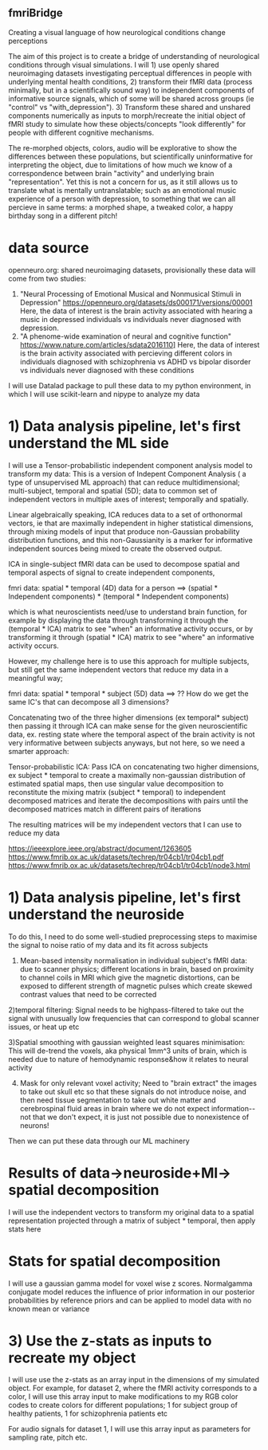 ## fmriBridge
Creating a visual language of how neurological conditions change perceptions 

The aim of this project is to create a bridge of understanding of neurological conditions through visual simulations. I will 1) use openly shared neuroimaging datasets investigating perceptual differences in people with underlying mental health conditions, 
2) transform their fMRI data (process minimally, but in a scientifically sound way) to independent components of informative source signals, which of some will be shared across groups (ie "control" vs "with_depression").
3) Transform these shared and unshared components numerically as inputs to morph/recreate the initial object of fMRI study to simulate how these objects/concepts "look differently" for people with different cognitive mechanisms. 

The re-morphed objects, colors, audio will be explorative to show the differences between these populations, but scientifically uninformative for interpreting the object, due to limitations of how much we know of a correspondence between brain "activity" and underlying brain "representation". Yet this is not a concern for us, as it still allows us to translate what is mentally untranslatable; such as an emotional music experience of a person with depression, to something that we can all percieve in same terms: a morphed shape, a tweaked color, a happy birthday song in a different pitch! 

# data source 
openneuro.org: shared neuroimaging datasets, 
provisionally these data will come from two studies:
1) "Neural Processing of Emotional Musical and Nonmusical Stimuli in Depression" https://openneuro.org/datasets/ds000171/versions/00001 
Here, the data of interest is the brain activity associated with hearing a music in depressed individuals vs individuals never diagnosed with depression.
2) "A phenome-wide examination of neural and cognitive function" 
https://www.nature.com/articles/sdata2016110]
Here, the data of interest is the brain activity associated with percieving different colors in individuals diagnosed with schizophrenia vs ADHD vs bipolar disorder vs individuals never diagnosed with these conditions

I will use Datalad package to pull these data to my python environment, in which I will use scikit-learn and nipype to analyze my data

# 1) Data analysis pipeline, let's first understand the ML side

I will use a Tensor-probabilistic independent component analysis model to transform my data: 
This is a version of Indepent Component Analysis ( a type of unsupervised ML approach) that can reduce multidimensional; multi-subject, temporal and spatial (5D); data to common set of independent vectors in multiple axes of interest; temporally and spatially. 

Linear algebraically speaking, ICA reduces data to a set of orthonormal vectors, ie that are maximally independent in higher statistical dimensions, through mixing models of input that produce non-Gaussian probability distribution functions, and this non-Gaussianity is a marker for informative independent sources being mixed to create the observed output.

ICA in single-subject fMRI data can be used to decompose spatial and temporal aspects of signal to create independent components, 

fmri data: spatial * temporal (4D) data for a person ==> (spatial * Independent components) * (temporal * Independent components)

which is what neuroscientists need/use to understand brain function, for example by displaying the data through transforming it through the (temporal * ICA) matrix to see "when" an informative activity occurs, or by transforming it through (spatial * ICA) matrix to see "where" an informative activity occurs. 

However, my challenge here is to use this approach for multiple subjects, but still get the same independent vectors that reduce my data in a meaningful way; 

fmri data: spatial * temporal * subject (5D) data  ==>  ?? How do we get the same IC's that can decompose all 3 dimensions?

Concatenating two of the three higher dimensions (ex temporal* subject) then passing it through ICA can make sense for the given neuroscientific data, ex. resting state where the temporal aspect of the brain activity is not very informative between subjects anyways, but not here, so we need a smarter approach:

Tensor-probabilistic ICA:
Pass ICA on concatenating two higher dimensions, ex subject * temporal to create a maximally non-gaussian distribution of estimated spatial maps, then use singular value decomposition to reconstitute the mixing matrix (subject * temporal) to independent decomposed matrices and iterate the decompositions with pairs until the decomposed matrices match in different pairs of iterations

The resulting matrices will be my independent vectors that I can use to reduce my data

https://ieeexplore.ieee.org/abstract/document/1263605
https://www.fmrib.ox.ac.uk/datasets/techrep/tr04cb1/tr04cb1.pdf
https://www.fmrib.ox.ac.uk/datasets/techrep/tr04cb1/tr04cb1/node3.html


# 1) Data analysis pipeline, let's first understand the neuroside

To do this, I need to do some well-studied preprocessing steps to maximise the signal to noise ratio of my data and its fit across subjects

1) Mean-based intensity normalisation in individual subject's fMRI data: due to scanner physics; different locations in brain, based on proximity to channel coils in MRI which give the magnetic distortions, can be exposed to different strength of magnetic pulses which create skewed contrast values that need to be corrected

2)temporal filtering: Signal needs to be highpass-filtered to take out the signal with unusually low frequencies that can correspond to global scanner issues, or heat up etc

3)Spatial smoothing with gaussian weighted least squares minimisation: This will de-trend the voxels, aka physical 1mm^3 units of brain, which is needed due to nature of hemodynamic response&how it relates to neural activity

4) Mask for only relevant voxel activity; Need to "brain extract" the images to take out skull etc so that these signals do not introduce noise, and then need tissue segmentation to take out white matter and cerebrospinal fluid areas in brain where we do not expect information--not that we don't expect, it is just not possible due to nonexistence of neurons!

Then we can put these data through our ML machinery

# Results of data->neuroside+Ml-> spatial decomposition
I will use the independent vectors to transform my original data to a spatial representation projected through a matrix of subject * temporal, then apply stats here

# Stats for spatial decomposition
I will use a gaussian gamma model for voxel wise z scores. Normalgamma conjugate model reduces the influence of prior information in our posterior probabilities by reference priors and can be applied to model data with no known mean or variance

# 3) Use the z-stats as inputs to recreate my object

I will use use the z-stats as an array input in the dimensions of my simulated object. For example, for dataset 2, where the fMRI activity corresponds to a color, I will use this array input to make modifications to my RGB color codes to create colors for different populations; 1 for subject group of healthy patients, 1 for schizophrenia patients etc

For audio signals for dataset 1, I will use this array input as parameters for sampling rate, pitch etc.




